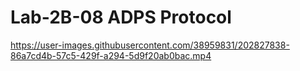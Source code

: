 # Lab-2B-08 ADPS Protocol





https://user-images.githubusercontent.com/38959831/202827838-86a7cd4b-57c5-429f-a294-5d9f20ab0bac.mp4

